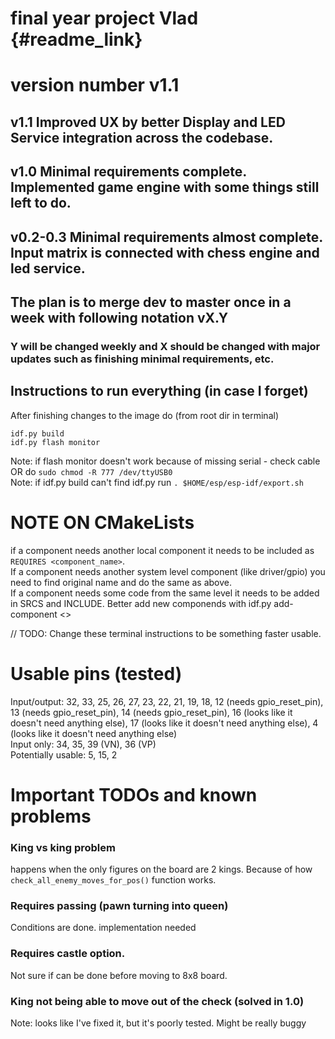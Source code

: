 # final year project Vlad {#readme_link}

# version number v1.1

## v1.1 Improved UX by better Display and LED Service integration across the codebase.
## v1.0 Minimal requirements complete. Implemented game engine with some things still left to do.
## v0.2-0.3 Minimal requirements almost complete. Input matrix is connected with chess engine and led service.

## The plan is to merge dev to master once in a week with following notation vX.Y
### Y will be changed weekly and X should be changed with major updates such as finishing minimal requirements, etc.

## Instructions to run everything (in case I forget)
After finishing changes to the image do (from root dir in terminal)
``` 
idf.py build 
idf.py flash monitor
```
Note: if flash monitor doesn't work because of missing serial - check cable OR do `sudo chmod -R 777 /dev/ttyUSB0` \
Note: if idf.py build can't find idf.py run `. $HOME/esp/esp-idf/export.sh`

# NOTE ON CMakeLists
if a component needs another local component it needs to be included as `REQUIRES <component_name>`.\
If a component needs another system level component (like driver/gpio) you need to find original name and do the same as above. \
If a component needs some code from the same level it needs to be added in SRCS and INCLUDE.
Better add new componends with idf.py add-component <>

// TODO: Change these terminal instructions to be something faster usable.

# Usable pins (tested)
Input/output: 32, 33, 25, 26, 27, 23, 22, 21, 19, 18, 12 (needs gpio_reset_pin), 13 (needs gpio_reset_pin), 14 (needs gpio_reset_pin), 16 (looks like it doesn't need anything else), 17 (looks like it doesn't need anything else), 4 (looks like it doesn't need anything else) \
Input only: 34, 35, 39 (VN), 36 (VP) \
Potentially usable: 5, 15, 2

# Important TODOs and known problems
### King vs king problem
happens when the only figures on the board are 2 kings. Because of how `check_all_enemy_moves_for_pos()` function works.
### Requires passing (pawn turning into queen)
Conditions are done. implementation needed
### Requires castle option.
Not sure if can be done before moving to 8x8 board.
### King not being able to move out of the check (solved in 1.0)
Note: looks like I've fixed it, but it's poorly tested. Might be really buggy